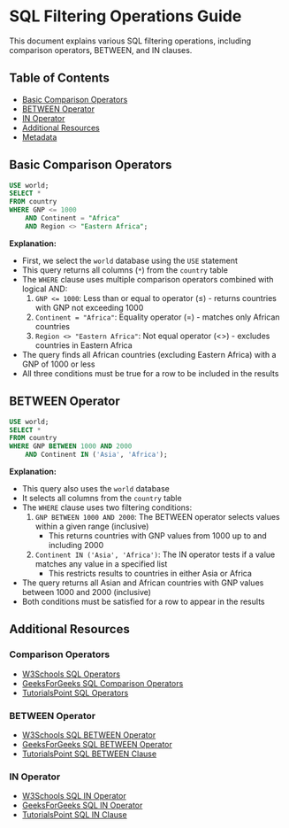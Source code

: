 # SQL Filtering Operations Guide

This document explains various SQL filtering operations, including comparison operators, BETWEEN, and IN clauses.

## Table of Contents
- [Basic Comparison Operators](#basic-comparison-operators)
- [BETWEEN Operator](#between-operator)
- [IN Operator](#in-operator)
- [Additional Resources](#additional-resources)
- [Metadata](#metadata)

## Basic Comparison Operators

```sql
USE world;
SELECT *
FROM country
WHERE GNP <= 1000
    AND Continent = "Africa"
    AND Region <> "Eastern Africa";
```

**Explanation:**
- First, we select the `world` database using the `USE` statement
- This query returns all columns (`*`) from the `country` table
- The `WHERE` clause uses multiple comparison operators combined with logical AND:
  1. `GNP <= 1000`: Less than or equal to operator (≤) - returns countries with GNP not exceeding 1000
  2. `Continent = "Africa"`: Equality operator (=) - matches only African countries
  3. `Region <> "Eastern Africa"`: Not equal operator (<>) - excludes countries in Eastern Africa
- The query finds all African countries (excluding Eastern Africa) with a GNP of 1000 or less
- All three conditions must be true for a row to be included in the results

## BETWEEN Operator

```sql
USE world;
SELECT *
FROM country
WHERE GNP BETWEEN 1000 AND 2000
    AND Continent IN ('Asia', 'Africa');
```

**Explanation:**
- This query also uses the `world` database
- It selects all columns from the `country` table
- The `WHERE` clause uses two filtering conditions:
  1. `GNP BETWEEN 1000 AND 2000`: The BETWEEN operator selects values within a given range (inclusive)
     - This returns countries with GNP values from 1000 up to and including 2000
  2. `Continent IN ('Asia', 'Africa')`: The IN operator tests if a value matches any value in a specified list
     - This restricts results to countries in either Asia or Africa
- The query returns all Asian and African countries with GNP values between 1000 and 2000 (inclusive)
- Both conditions must be satisfied for a row to appear in the results

## Additional Resources

### Comparison Operators
- [W3Schools SQL Operators](https://www.w3schools.com/sql/sql_operators.asp)
- [GeeksForGeeks SQL Comparison Operators](https://www.geeksforgeeks.org/sql-comparison-operators/)
- [TutorialsPoint SQL Operators](https://www.tutorialspoint.com/sql/sql-operators.htm)

### BETWEEN Operator
- [W3Schools SQL BETWEEN Operator](https://www.w3schools.com/sql/sql_between.asp)
- [GeeksForGeeks SQL BETWEEN Operator](https://www.geeksforgeeks.org/sql-between-operator/)
- [TutorialsPoint SQL BETWEEN Clause](https://www.tutorialspoint.com/sql/sql-between-clause.htm)

### IN Operator
- [W3Schools SQL IN Operator](https://www.w3schools.com/sql/sql_in.asp)
- [GeeksForGeeks SQL IN Operator](https://www.geeksforgeeks.org/sql-in-operator/)
- [TutorialsPoint SQL IN Clause](https://www.tutorialspoint.com/sql/sql-in-clause.htm)
